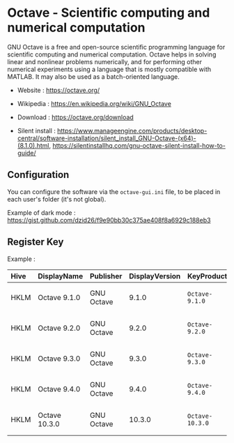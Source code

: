 # Octave - Scientific computing and numerical computation

GNU Octave is a free and open-source scientific programming language for scientific computing and numerical computation.
Octave helps in solving linear and nonlinear problems numerically, and for performing other numerical experiments using a language that is mostly compatible with MATLAB.
It may also be used as a batch-oriented language.

* Website : https://octave.org/
* Wikipedia : https://en.wikipedia.org/wiki/GNU_Octave

* Download : https://octave.org/download
* Silent install : https://www.manageengine.com/products/desktop-central/software-installation/silent_install_GNU-Octave-(x64)-(8.1.0).html,
	https://silentinstallhq.com/gnu-octave-silent-install-how-to-guide/

## Configuration

You can configure the software via the `octave-gui.ini` file, to be placed in each user's folder (it's not global).

Example of dark mode : https://gist.github.com/dzid26/f9e90bb30c375ae408f8a6929c188eb3

## Register Key

Example :

 | Hive | DisplayName | Publisher | DisplayVersion | KeyProduct | UninstallExe |
 |:---- |:----------- |:--------- |:-------------- |:---------- |:------------ |
 | HKLM | Octave 9.1.0  | GNU Octave | 9.1.0  | `Octave-9.1.0`  | `"C:\Program Files\GNU Octave\Octave-9.1.0\uninstall.exe" /AllUsers`  |
 | HKLM | Octave 9.2.0  | GNU Octave | 9.2.0  | `Octave-9.2.0`  | `"C:\Program Files\GNU Octave\Octave-9.2.0\uninstall.exe" /AllUsers`  |
 | HKLM | Octave 9.3.0  | GNU Octave | 9.3.0  | `Octave-9.3.0`  | `"C:\Program Files\GNU Octave\Octave-9.3.0\uninstall.exe" /AllUsers`  |
 | HKLM | Octave 9.4.0  | GNU Octave | 9.4.0  | `Octave-9.4.0`  | `"C:\Program Files\GNU Octave\Octave-9.4.0\uninstall.exe" /AllUsers`  |
 | HKLM | Octave 10.3.0 | GNU Octave | 10.3.0 | `Octave-10.3.0` | `"C:\Program Files\GNU Octave\Octave-10.3.0\uninstall.exe" /AllUsers` |
